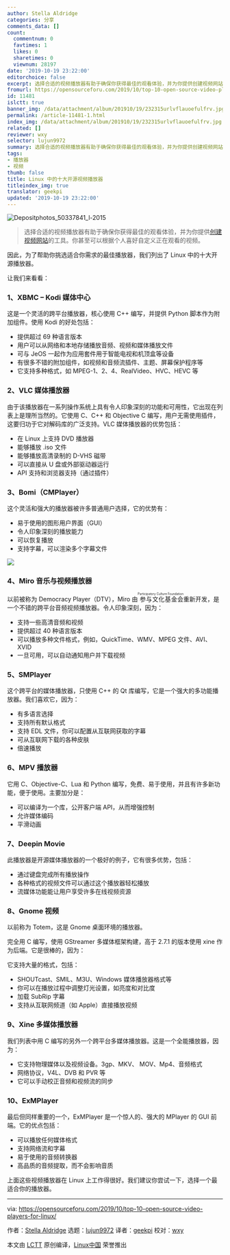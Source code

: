 ```yaml
---
author: Stella Aldridge
categories: 分享
comments_data: []
count:
  commentnum: 0
  favtimes: 1
  likes: 0
  sharetimes: 0
  viewnum: 28197
date: '2019-10-19 23:22:00'
editorchoice: false
excerpt: 选择合适的视频播放器有助于确保你获得最佳的观看体验，并为你提供创建视频网站的工具。你甚至可以根据个人喜好自定义正在观看的视频。
fromurl: https://opensourceforu.com/2019/10/top-10-open-source-video-players-for-linux/
id: 11481
islctt: true
banner_img: /data/attachment/album/201910/19/232315urlvflauoefulfrv.jpg
permalink: /article-11481-1.html
index_img: /data/attachment/album/201910/19/232315urlvflauoefulfrv.jpg.thumb.jpg
related: []
reviewer: wxy
selector: lujun9972
summary: 选择合适的视频播放器有助于确保你获得最佳的观看体验，并为你提供创建视频网站的工具。你甚至可以根据个人喜好自定义正在观看的视频。
tags:
- 播放器
- 视频
thumb: false
title: Linux 中的十大开源视频播放器
titleindex_img: true
translator: geekpi
updated: '2019-10-19 23:22:00'
---
```


![](/data/attachment/album/201910/19/232315urlvflauoefulfrv.jpg "Depositphotos_50337841_l-2015")



> 
> 选择合适的视频播放器有助于确保你获得最佳的观看体验，并为你提供[创建视频网站](https://www.ning.com/create-video-website/)的工具。你甚至可以根据个人喜好自定义正在观看的视频。
> 
> 
> 


因此，为了帮助你挑选适合你需求的最佳播放器，我们列出了 Linux 中的十大开源播放器。


让我们来看看：


### 1、XBMC – Kodi 媒体中心


这是一个灵活的跨平台播放器，核心使用 C++ 编写，并提供 Python 脚本作为附加组件。使用 Kodi 的好处包括：


* 提供超过 69 种语言版本
* 用户可以从网络和本地存储播放音频、视频和媒体播放文件
* 可与 JeOS 一起作为应用套件用于智能电视和机顶盒等设备
* 有很多不错的附加组件，如视频和音频流插件、主题、屏幕保护程序等
* 它支持多种格式，如 MPEG-1、2、4、RealVideo、HVC、HEVC 等


### 2、VLC 媒体播放器


由于该播放器在一系列操作系统上具有令人印象深刻的功能和可用性，它出现在列表上是理所当然的。它使用 C、C++ 和 Objective C 编写，用户无需使用插件，这要归功于它对解码库的广泛支持。VLC 媒体播放器的优势包括：


* 在 Linux 上支持 DVD 播放器
* 能够播放 .iso 文件
* 能够播放高清录制的 D-VHS 磁带
* 可以直接从 U 盘或外部驱动器运行
* API 支持和浏览器支持（通过插件）


### 3、Bomi（CMPlayer）


这个灵活和强大的播放器被许多普通用户选择，它的优势有：


* 易于使用的图形用户界面（GUI）
* 令人印象深刻的播放能力
* 可以恢复播放
* 支持字幕，可以渲染多个字幕文件


![](/data/attachment/album/201910/19/232233zbjjidetiffdmijp.jpg)


### 4、Miro 音乐与视频播放器


以前被称为 Democracy Player（DTV），Miro 由<ruby> 参与文化基金会 <rt>  Participatory Culture Foundation </rt></ruby>重新开发，是一个不错的跨平台音频视频播放器。令人印象深刻，因为：


* 支持一些高清音频和视频
* 提供超过 40 种语言版本
* 可以播放多种文件格式，例如，QuickTime、WMV、MPEG 文件、AVI、XVID
* 一旦可用，可以自动通知用户并下载视频


### 5、SMPlayer


这个跨平台的媒体播放器，只使用 C++ 的 Qt 库编写，它是一个强大的多功能播放器。我们喜欢它，因为：


* 有多语言选择
* 支持所有默认格式
* 支持 EDL 文件，你可以配置从互联网获取的字幕
* 可从互联网下载的各种皮肤
* 倍速播放


### 6、MPV 播放器


它用 C、Objective-C、Lua 和 Python 编写，免费、易于使用，并且有许多新功能，便于使用。主要加分是：


* 可以编译为一个库，公开客户端 API，从而增强控制
* 允许媒体编码
* 平滑动画


### 7、Deepin Movie


此播放器是开源媒体播放器的一个极好的例子，它有很多优势，包括：


* 通过键盘完成所有播放操作
* 各种格式的视频文件可以通过这个播放器轻松播放
* 流媒体功能能让用户享受许多在线视频资源


### 8、Gnome 视频


以前称为 Totem，这是 Gnome 桌面环境的播放器。


完全用 C 编写，使用 GStreamer 多媒体框架构建，高于 2.7.1 的版本使用 xine 作为后端。它是很棒的，因为：


它支持大量的格式，包括：


* SHOUTcast、SMIL、M3U、Windows 媒体播放器格式等
* 你可以在播放过程中调整灯光设置，如亮度和对比度
* 加载 SubRip 字幕
* 支持从互联网频道（如 Apple）直接播放视频


### 9、Xine 多媒体播放器


我们列表中用 C 编写的另外一个跨平台多媒体播放器。这是一个全能播放器，因为：


* 它支持物理媒体以及视频设备。3gp、MKV、 MOV、Mp4、音频格式
* 网络协议，V4L、DVB 和 PVR 等
* 它可以手动校正音频和视频流的同步


### 10、ExMPlayer


最后但同样重要的一个，ExMPlayer 是一个惊人的、强大的 MPlayer 的 GUI 前端。它的优点包括：


* 可以播放任何媒体格式
* 支持网络流和字幕
* 易于使用的音频转换器
* 高品质的音频提取，而不会影响音质


上面这些视频播放器在 Linux 上工作得很好。我们建议你尝试一下，选择一个最适合你的播放器。




---


via: <https://opensourceforu.com/2019/10/top-10-open-source-video-players-for-linux/>


作者：[Stella Aldridge](https://opensourceforu.com/author/stella-aldridge/) 选题：[lujun9972](https://github.com/lujun9972) 译者：[geekpi](https://github.com/geekpi) 校对：[wxy](https://github.com/wxy)


本文由 [LCTT](https://github.com/LCTT/TranslateProject) 原创编译，[Linux中国](https://linux.cn/) 荣誉推出